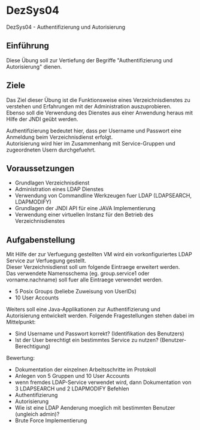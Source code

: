 # DezSys04
DezSys04 - Authentifizierung und Autorisierung

## Einführung

Diese Übung soll zur Vertiefung der Begriffe "Authentifizierung und Autorisierung" dienen. 

## Ziele

Das Ziel dieser Übung ist die Funktionsweise eines Verzeichnisdienstes zu verstehen und Erfahrungen mit der Administration auszuprobieren.  
Ebenso soll die Verwendung des Dienstes aus einer Anwendung heraus mit Hilfe der JNDI geübt werden.

Authentifizierung bedeutet hier, dass per Username und Passwort eine Anmeldung beim Verzeichnisdienst erfolgt.  
Autorisierung wird hier im Zusammenhang mit Service-Gruppen und zugeordneten Usern durchgefuehrt.

## Voraussetzungen

- Grundlagen Verzeichnisdienst
- Administration eines LDAP Dienstes
- Verwendung von Commandline Werkzeugen fuer LDAP (LDAPSEARCH, LDAPMODIFY)
- Grundlagen der JNDI API für eine JAVA Implementierung
- Verwendung einer virtuellen Instanz für den Betrieb des Verzeichnisdienstes

## Aufgabenstellung

Mit Hilfe der zur Verfuegung gestellten VM wird ein vorkonfiguriertes LDAP Service zur Verfuegung gestellt.  
Dieser Verzeichnisdienst soll um folgende Eintraege erweitert werden.  
Das verwendete Namensschema (eg. group.service1 oder vorname.nachname) soll fuer alle Eintraege verwendet werden.

- 5 Posix Groups (beliebe Zuweisung von UserIDs)
- 10 User Accounts

Weiters soll eine Java-Applikationen zur Authentifizierung und Autorisierung entwickelt werden. Folgende Fragestellungen stehen dabei im Mittelpunkt:

- Sind Username und Passwort korrekt? (Identifikation des Benutzers)
- Ist der User berechtigt ein bestimmtes Service zu nutzen? (Benutzer-Berechtigung)

Bewertung:

- Dokumentation der einzelnen Arbeitsschritte im Protokoll
- Anlegen von 5 Gruppen und 10 User Accounts
- wenn fremdes LDAP-Service verwendet wird, dann Dokumentation von 3 LDAPSEARCH und 2 LDAPMODIFY Befehlen
- Authentifizierung
- Autorisierung
- Wie ist eine LDAP Aenderung moeglich mit bestimmten Benutzer (ungleich admin)?
- Brute Force Implementierung
